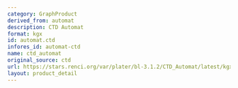 ```yaml
---
category: GraphProduct
derived_from: automat
description: CTD Automat
format: kgx
id: automat.ctd
infores_id: automat-ctd
name: ctd_automat
original_source: ctd
url: https://stars.renci.org/var/plater/bl-3.1.2/CTD_Automat/latest/kgx_files
layout: product_detail
---
```

